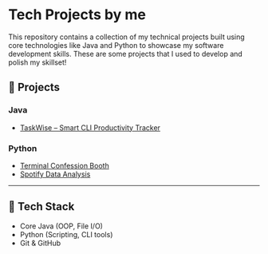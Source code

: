 # Tech Projects by me

This repository contains a collection of my technical projects built using core technologies like Java and Python to showcase my software development skills. These are some projects that I used to develop and polish my skillset!

## 📁 Projects

### Java
- [TaskWise – Smart CLI Productivity Tracker](java/TaskWise)

### Python
- [Terminal Confession Booth](https://github.com/samruddhi-2308/tech-projects/blob/main/python/confession-booth)
- [Spotify Data Analysis](https://github.com/samruddhi-2308/tech-projects/blob/main/python/spotify-analysis)

---

## 🔧 Tech Stack
- Core Java (OOP, File I/O)
- Python (Scripting, CLI tools)
- Git & GitHub

